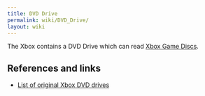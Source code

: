 ```yaml
---
title: DVD Drive
permalink: wiki/DVD_Drive/
layout: wiki
---
```


The Xbox contains a DVD Drive which can read [Xbox Game
Discs](/wiki/Xbox_Game_Disc "wikilink").

References and links
--------------------

-   [List of original Xbox DVD
    drives](http://web.archive.org/web/20151026074806/http://home.comcast.net/~admiral_powerslave/dvddrives.html)

